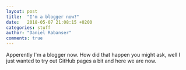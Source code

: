```yaml
---
layout: post
title:  "I'm a blogger now?"
date:   2018-05-07 21:08:15 +0200
categories: stuff
author: "Daniel Rabanser"
comments: true
---
```

Apperently I'm a blogger now. How did that happen you might ask, well I just wanted to try out GitHub pages a bit and here we are now.